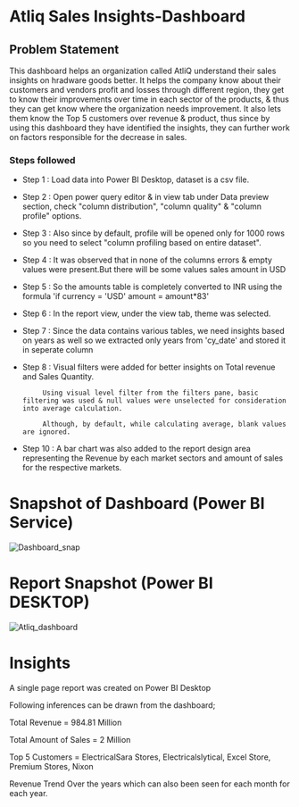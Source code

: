 # Atliq Sales Insights-Dashboard


## Problem Statement

This dashboard helps an organization called AtliQ understand their sales insights on hradware goods better. It helps the company know about their customers and vendors profit and losses through different region, they get to know their improvements over time in each sector of the products, & thus they can get know where the organization needs improvement. It also lets them know the Top 5 customers over revenue & product, thus since by using this dashboard they have identified the insights, they can further work on factors responsible for the decrease in sales.



### Steps followed 

- Step 1 : Load data into Power BI Desktop, dataset is a csv file.
- Step 2 : Open power query editor & in view tab under Data preview section, check "column distribution", "column quality" & "column profile" options.
- Step 3 : Also since by default, profile will be opened only for 1000 rows so you need to select "column profiling based on entire dataset".
- Step 4 : It was observed that in none of the columns errors & empty values were present.But there will be some values sales amount in USD 
- Step 5 : So the amounts table is completely converted to INR using the formula 'if currency = 'USD' amount = amount*83'
- Step 6 : In the report view, under the view tab, theme was selected.
- Step 7 : Since the data contains various tables, we need insights based on years as well so we extracted only years from 'cy_date' and stored it in seperate column
- Step 8 : Visual filters  were added for better insights on Total revenue and Sales Quantity.

           Using visual level filter from the filters pane, basic filtering was used & null values were unselected for consideration into average calculation.
           
           Although, by default, while calculating average, blank values are ignored.
- Step 10 : A bar chart was also added to the report design area representing the Revenue by each market sectors and amount of sales for the respective markets. 



# Snapshot of Dashboard (Power BI Service)

![Dashboard_snap](https://github.com/user-attachments/assets/65e13e6d-941c-4b6c-a44f-d8588f157910)
 
 # Report Snapshot (Power BI DESKTOP)

![Atliq_dashboard](https://github.com/user-attachments/assets/fd6ad3ec-8e3b-42b0-b169-95cf54e38790)

# Insights

A single page report was created on Power BI Desktop

Following inferences can be drawn from the dashboard;


   Total Revenue  = 984.81 Million

   Total Amount of Sales = 2 Million 

   Top 5 Customers = ElectricalSara Stores, Electricalslytical, Excel Store, Premium Stores, Nixon

   Revenue Trend Over the years which can also been seen for each month for each year.

   


           
